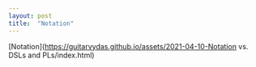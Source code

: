 ```yaml
---
layout: post
title:  "Notation"
---
```


[Notation](https://guitarvydas.github.io/assets/2021-04-10-Notation vs. DSLs and PLs/index.html)
